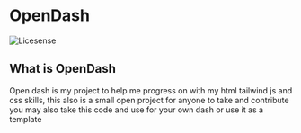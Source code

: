 # OpenDash

![Licesense](https://img.shields.io/apm/l/vim-mode)

## What is OpenDash
Open dash is my project to help me progress on with my html tailwind js and css skills, this also is a small open project for anyone to take and contribute you may also take this code and use for your own dash or use it as a template


